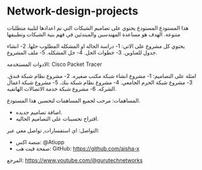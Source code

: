 # Network-design-projects

هذا المستودع المستودع يحتوي على تصاميم الشبكات التي تم اعدادها لتلبية متطلبات متنوعة.
الهدف هو مساعدة المهندسين والمبتدئين في فهم بنية الشبكات وتطبيقها

يحتوي كل مشروع على الاتي:
1- دراسة الحاله او المشكله المطلوب حلها.
2- انشاء جدول للعناوين.
3- خطوات الحل.
4- حل المشكله.
5- ملف المشروع.

الادوات المستخدمه:
Cisco Packet Tracer

امثلة على التصاميم:
1- مشروع انشاء شبكة مكتب صغيره.
2- مشروع نظام شبكة فندق.
3- مشروع شبكة الحرم الجامعي.
4- مشروع نظام شبكة بنك.
5- مشروع شبكة اعمال الشركه.
6- مشروع شبكة خدمة الاتصالات الهاتفيه.

المساهمات:
مرحب لجميع المساهمات لتحسين هذا المستودع.
- اضافة تصاميم جديده.
- اقتراح تحسينات على التصاميم الحاليه.
  

التواصل:
اي استفسارات, تواصل معي عبر:
- منصة اكس: @Atiupp
- صفحة قيت هب: GitHub: https://github.com/aisha-x


المرجع:
https://www.youtube.com/@gurutechnetworks

  



